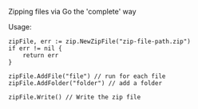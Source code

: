 Zipping files via Go the 'complete' way

Usage:

```
zipFile, err := zip.NewZipFile("zip-file-path.zip")
if err != nil {
    return err
}

zipFile.AddFile("file") // run for each file
zipFile.AddFolder("folder") // add a folder

zipFile.Write() // Write the zip file
```